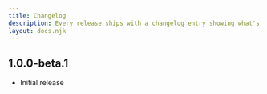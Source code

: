 ```yaml
---
title: Changelog
description: Every release ships with a changelog entry showing what's new.
layout: docs.njk
---
```


## 1.0.0-beta.1

- Initial release
